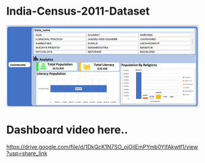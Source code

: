 # India-Census-2011-Dataset
![logo](https://github.com/shashikant190/India-Census-2011-Dataset/blob/main/Dashboard.png)


# Dashboard video here..
https://drive.google.com/file/d/1DkQcK1N7SO_ojOilEmPYmb0YlfAkwtf1/view?usp=share_link
